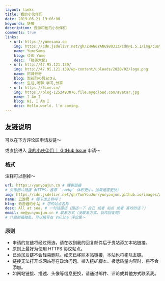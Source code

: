 ```yaml
---
layout: links
title: 我的小伙伴们
date: 2019-06-21 13:06:06
keywords: 链接
description: 云游和他的小伙伴们
comments: true
links:
  - url: https://yumesama.cn
    img: https://cdn.jsdelivr.net/gh/ZHANGYANG980313/cdn@1.5.1/img/custom/avatar.jpg
    name: YumeSama
    blog: ゆめ Yume
    desc: 「技美大佬」
  - url: http://47.95.121.139/
    img: http://47.95.121.139/wp-content/uploads/2020/02/logo.png
    name: 阿肾哥哥
    blog: 梨花町の腎兄さん
    desc: 生活,闲聊,学习,分享
  - url: https://5ime.cn/
    img: https://blog-1252493876.file.myqcloud.com/avatar.jpg
    name: I Am I
    blog: Hi, I Am I
    desc: Hello,world. l'm coming.
---
```


## 友链说明

可以在下方评论区申请友链～

或直接进入 [我的小伙伴们 ｜ GitHub Issue](https://github.com/YunYouJun/yunyoujun.github.io/issues/57) 申请～

### 格式

注释可以删掉～

```yml
url: https://yunyoujun.cn # 博客链接
# 头像图片链接（HTTPS，推荐 `.webp` 体积更小，加载速度更快）
img: https://cdn.jsdelivr.net/gh/YunYouJun/yunyoujun.github.io/images/avatar.webp
name: 云游君 # 阁下怎么称呼？
blog: 云游君的小站 # 您的站点名称
desc: All at sea. # 一句话描述（描述一下 自己 或者 站点 或者 喜欢的话？）
email: me@yunyoujun.cn # 联系方式（没联系方式，我咋回复啊）
# 介意邮箱隐私，可以填写在 Valine 评论里～
```

### 原则

- 申请的友链将经过筛选，请在收到我的回复邮件后于贵站添加本站链接。
- 原则上最好为使用 HTTPS 协议站点。
- 已添加友链不会轻易删除。如您已移除本站链接，本站也将移除友链。
- 链接无法打开或网站存在政治问题、植入挖矿脚本、极低质量内容时，将不会添加。
- 如网站链接、描述、头像等信息更换，请通过邮件、评论或其他方式联系我。

